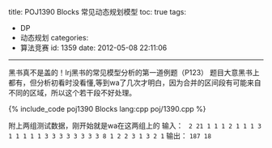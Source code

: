 title: POJ1390 Blocks 常见动态规划模型
toc: true
tags:
  - DP
  - 动态规划
categories:
  - 算法竞赛
id: 1359
date: 2012-05-08 22:11:06
---

黑书真不是盖的！lrj黑书的常见模型分析的第一道例题（P123）
题目大意黑书上都有，但分析初看时没看懂,等到wa了几次才明白，因为合并的区间段有可能来自不同的区域，所以这个若干段不好处理。

{% include_code poj1390 Blocks lang:cpp poj/1390.cpp %}

附上两组测试数据，刚开始就是wa在这两组上的
输入：
`
2
21
1 1 1 2 1 1 1 3 1 1 1 1 1 3 3 3 3 3 3 3 3
8
1 2 2 3 1 3 2 1`
输出：
`
187
18
`